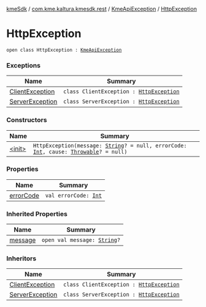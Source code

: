[kmeSdk](../../../index.md) / [com.kme.kaltura.kmesdk.rest](../../index.md) / [KmeApiException](../index.md) / [HttpException](./index.md)

# HttpException

`open class HttpException : `[`KmeApiException`](../index.md)

### Exceptions

| Name | Summary |
|---|---|
| [ClientException](-client-exception/index.md) | `class ClientException : `[`HttpException`](./index.md) |
| [ServerException](-server-exception/index.md) | `class ServerException : `[`HttpException`](./index.md) |

### Constructors

| Name | Summary |
|---|---|
| [&lt;init&gt;](-init-.md) | `HttpException(message: `[`String`](https://kotlinlang.org/api/latest/jvm/stdlib/kotlin/-string/index.html)`? = null, errorCode: `[`Int`](https://kotlinlang.org/api/latest/jvm/stdlib/kotlin/-int/index.html)`, cause: `[`Throwable`](https://kotlinlang.org/api/latest/jvm/stdlib/kotlin/-throwable/index.html)`? = null)` |

### Properties

| Name | Summary |
|---|---|
| [errorCode](error-code.md) | `val errorCode: `[`Int`](https://kotlinlang.org/api/latest/jvm/stdlib/kotlin/-int/index.html) |

### Inherited Properties

| Name | Summary |
|---|---|
| [message](../message.md) | `open val message: `[`String`](https://kotlinlang.org/api/latest/jvm/stdlib/kotlin/-string/index.html)`?` |

### Inheritors

| Name | Summary |
|---|---|
| [ClientException](-client-exception/index.md) | `class ClientException : `[`HttpException`](./index.md) |
| [ServerException](-server-exception/index.md) | `class ServerException : `[`HttpException`](./index.md) |
